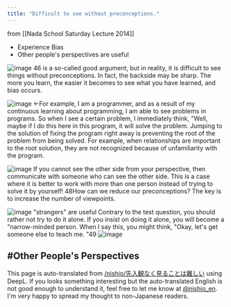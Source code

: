 ```yaml
---
title: "Difficult to see without preconceptions."
---
```


from  [[Nada School Saturday Lecture 2014]]
- Experience Bias
- Other people's perspectives are useful

![image](https://gyazo.com/3d0606c84e1ea3e607e2b46596a11067/thumb/1000)
46 is a so-called good argument, but in reality, it is difficult to see things without preconceptions. In fact, the backside may be sharp. The more you learn, the easier it becomes to see what you have learned, and bias occurs.

![image](https://gyazo.com/bc3d62714912c7750ef63a8b707ddaf0/thumb/1000)
←For example, I am a programmer, and as a result of my continuous learning about programming, I am able to see problems in programs. So when I see a certain problem, I immediately think, "Well, maybe if I do this here in this program, it will solve the problem. Jumping to the solution of fixing the program right away is preventing the root of the problem from being solved. For example, when relationships are important to the root solution, they are not recognized because of unfamiliarity with the program.

![image](https://gyazo.com/dca1d74de70c333c1d1e6692d72078ea/thumb/1000)
If you cannot see the other side from your perspective, then communicate with someone who can see the other side. This is a case where it is better to work with more than one person instead of trying to solve it by yourself! 48How can we reduce our preconceptions? The key is to increase the number of viewpoints.

![image](https://gyazo.com/f0cbef42fb749c62f0bde611ac169f3d/thumb/1000)
"strangers" are useful
Contrary to the test question, you should rather not try to do it alone. If you insist on doing it alone, you will become a "narrow-minded person. When I say this, you might think, "Okay, let's get someone else to teach me. "49
![image](https://gyazo.com/3d0606c84e1ea3e607e2b46596a11067/thumb/1000)


#Other People's Perspectives
---
This page is auto-translated from [/nishio/先入観なく見ることは難しい](https://scrapbox.io/nishio/先入観なく見ることは難しい) using DeepL. If you looks something interesting but the auto-translated English is not good enough to understand it, feel free to let me know at [@nishio_en](https://twitter.com/nishio_en). I'm very happy to spread my thought to non-Japanese readers.